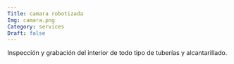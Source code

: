 ```yaml
---
Title: camara robotizada
Img: camara.png
Category: services
Draft: false
---
```


Inspección y grabación del interior de todo tipo de tuberías y alcantarillado.
